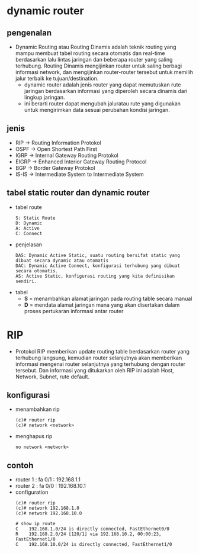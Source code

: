 # dynamic router
## pengenalan
- Dynamic Routing atau Routing Dinamis adalah teknik routing yang mampu membuat tabel routing secara otomatis dan real-time berdasarkan lalu lintas jaringan dan beberapa router yang saling terhubung. Routing Dinamis mengijinkan router untuk saling berbagi informasi network, dan mengijinkan router-router tersebut untuk memilih jalur terbaik ke tujuan/destination.
  - dynamic router adalah jenis router yang dapat memutuskan rute jaringan berdasarkan informasi yang diperoleh secara dinamis dari lingkup jaringan.
  - ini berarti router dapat mengubah jaluratau rute yang digunakan untuk mengirimkan data sesuai perubahan kondisi jaringan.

## jenis
- RIP -> Routing Information Protokol
- OSPF -> Open Shortest Path First
- IGRP -> Internal Gateway Routing Protokol
- EIGRP -> Enhanced Interior Gateway Routing Protocol
- BGP -> Border Gateway Protokol
- IS-IS -> Intermediate System to Intermediate System

## tabel static router dan dynamic router
- tabel route
  ```
  S: Static Route
  D: Dynamic
  A: Active
  C: Connect
  ```
- penjelasan
  ```
  DAS: Dynamic Active Static, suatu routing bersifat static yang dibuat secara dynamic atau otomatis
  DAC: Dynamic Active Connect, konfigurasi terhubung yang dibuat secara otomatis.
  AS: Active Static, konfigurasi routing yang kita definisikan sendiri.
  ```
- tabel
  - **S** = menambahkan alamat jaringan pada routing table secara manual
  - **D** = mendata alamat jaringan mana yang akan disertakan dalam proses pertukaran informasi antar router

# RIP
- Protokol RIP memberikan update routing table berdasarkan router yang terhubung langsung, kemudian router selanjutnya akan memberikan informasi mengenai router selanjutnya yang terhubung dengan router tersebut. Dan informasi yang ditukarkan oleh RIP ini adalah Host, Network, Subnet, rute default.
## konfigurasi
  - menambahkan rip
    ```
    (c)# router rip
    (c)# network <network>
    ```
  - menghapus rip
    ```
    no network <network>
    ```
## contoh
  - router 1 : fa 0/1 : 192.168.1.1
  - router 2 : fa 0/0 : 192.168.10.1
  - configuration
    ```
    (c)# router rip
    (c)# network 192.168.1.0
    (c)# network 192.168.10.0

    # show ip route
    C    192.168.1.0/24 is directly connected, FastEthernet0/0
    R    192.168.2.0/24 [120/1] via 192.168.10.2, 00:00:23, FastEthernet1/0
    C    192.168.10.0/24 is directly connected, FastEthernet1/0
    ```